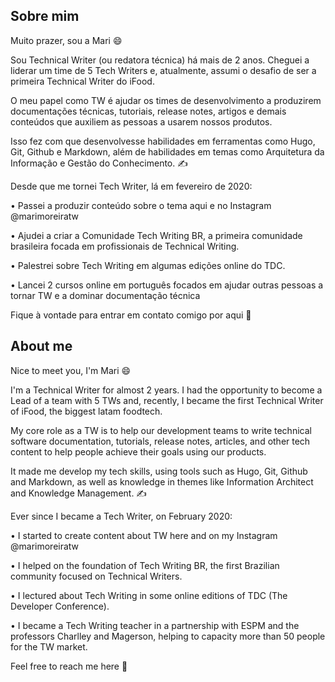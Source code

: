 ## Sobre mim

Muito prazer, sou a Mari 😄

Sou Technical Writer (ou redatora técnica) há mais de 2 anos. Cheguei a liderar um time de 5 Tech Writers e, atualmente, assumi o desafio de ser a primeira Technical Writer do iFood. 

O meu papel como TW é ajudar os times de desenvolvimento a produzirem documentações técnicas, tutoriais, release notes, artigos e demais conteúdos que auxiliem as pessoas a usarem nossos produtos.

Isso fez com que desenvolvesse habilidades em ferramentas como Hugo, Git, Github e Markdown, além de habilidades em temas como Arquitetura da Informação e Gestão do Conhecimento. ✍

Desde que me tornei Tech Writer, lá em fevereiro de 2020:

• Passei a produzir conteúdo sobre o tema aqui e no Instagram @marimoreiratw

• Ajudei a criar a Comunidade Tech Writing BR, a primeira comunidade brasileira focada em profissionais de Technical Writing.

• Palestrei sobre Tech Writing em algumas edições online do TDC.

• Lancei 2 cursos online em português focados em ajudar outras pessoas a tornar TW e a dominar documentação técnica

Fique à vontade para entrar em contato comigo por aqui 💙


## About me

Nice to meet you, I'm Mari 😄

I'm a Technical Writer for almost 2 years. I had the opportunity to become a Lead of a team with 5 TWs and, recently, I became the first Technical Writer of iFood, the biggest latam foodtech. 

My core role as a TW is to help our development teams to write technical software documentation, tutorials, release notes, articles, and other tech content to help people achieve their goals using our products.

It made me develop my tech skills, using tools such as Hugo, Git, Github and Markdown, as well as knowledge in themes like Information Architect and Knowledge Management. ✍

Ever since I became a Tech Writer, on February 2020:

• I started to create content about TW here and on my Instagram @marimoreiratw

• I helped on the foundation of Tech Writing BR, the first Brazilian community focused on Technical Writers.

• I lectured about Tech Writing in some online editions of TDC (The Developer Conference).

• I became a Tech Writing teacher in a partnership with ESPM and the professors Charlley and Magerson, helping to capacity more than 50 people for the TW market.

Feel free to reach me here 💙
